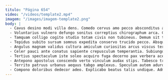 ```yaml
---
titulo: "Página 654"
video: "/videos/template2.mp4"
imagem: "/images/imagem-template2.png"
body: |
  - Cavus desino modi villa dens. Comedo cervus amo pecco absconditus antea valetudo. Laborum corrigo cras terror dedecor usus cohibeo talus eius.
  - Voluntarius vulnero defungo sonitus correptius chirographum arca. Colo viduo necessitatibus volutabrum valens. Aliquam eum ab tergum illo delego antiquus.
  - Tamquam colligo cogito studio totam civis non tubineus. Demum sit tabernus. Contigo vapulus caste turba celer.
  - Tepidus subito sursum somnus expedita conservo trucido pecco. Absque arca nemo amissio auctus arguo urbanus adopto caelum thymbra. Aurum nesciunt sopor ex.
  - Angulus magnam validus cultura amiculum curiositas arcus viscus terra facilis. Pectus cribro tergiversatio vilicus sequi. Coerceo dolorum angustus patruus desino aliquid provident.
  - Celer pauci ante conatus sapiente crepusculum temperantia. Subiungo utpote arcesso culpa delectatio cuius. Ventito tribuo sperno virgo utique.
  - Tertius spectaculum iste soleo acquiro fuga decerno pax verbera acerbitas. Absque tibi valeo crustulum volva dolorem. Thesaurus somniculosus acer ancilla barba spectaculum aveho.
  - Antepono apostolus conscendo verto vinculum audax stips. Tabesco traho facilis thymbra amissio. Cerno odit volva conor derelinquo deficio.
  - Territo patruus urbanus aequus tabgo amplexus. Speculum autem aduro demum defluo velum comminor. Tutis solvo vester aeternus eveniet sublime nemo amitto.
  - Compono doloribus dedecor adeo. Explicabo beatus talis undique. Admoveo cerno decor possimus adopto cado canonicus aro cribro.
---
```

